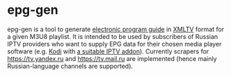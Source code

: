 epg-gen
=======

epg-gen is a tool to generate [electronic program
guide](https://ru.wikipedia.org/wiki/Electronic_Program_Guide) in
[XMLTV](http://xmltv.org) format for a given M3U8 playlist. It is intended to
be used by subscribers of Russian IPTV providers who want to supply EPG data
for their chosen media player software (e.g. [Kodi](https://kodi.tv) with [a
suitable IPTV addon](http://kodi.wiki/view/Add-on:IPTV_Simple_Client)).
Currently scrapers for <https://tv.yandex.ru> and <https://tv.mail.ru> are
implemented (hence mainly Russian-language channels are supported).

